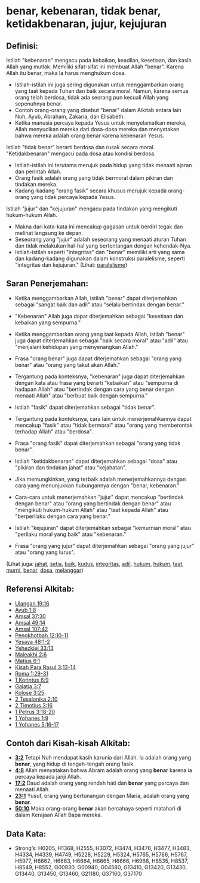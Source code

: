 # benar, kebenaran, tidak benar, ketidakbenaran, jujur, kejujuran

## Definisi:

Istilah "kebenaran" mengacu pada kebaikan, keadilan, kesetiaan, dan kasih Allah yang mutlak. Memiliki sifat-sifat ini membuat Allah "benar". Karena Allah itu benar, maka Ia harus menghukum dosa.

* Istilah-istilah ini juga sering digunakan untuk menggambarkan orang yang taat kepada Tuhan dan baik secara moral. Namun, karena semua orang telah berdosa, tidak ada seorang pun kecuali Allah yang sepenuhnya benar.
* Contoh orang-orang yang disebut "benar" dalam Alkitab antara lain Nuh, Ayub, Abraham, Zakaria, dan Elisabeth.
* Ketika manusia percaya kepada Yesus untuk menyelamatkan mereka, Allah menyucikan mereka dari dosa-dosa mereka dan menyatakan bahwa mereka adalah orang benar karena kebenaran Yesus.

Istilah "tidak benar" berarti berdosa dan rusak secara moral. "Ketidakbenaran" mengacu pada dosa atau kondisi berdosa.

* Istilah-istilah ini terutama merujuk pada hidup yang tidak menaati ajaran dan perintah Allah.
* Orang fasik adalah orang yang tidak bermoral dalam pikiran dan tindakan mereka.
* Kadang-kadang "orang fasik" secara khusus merujuk kepada orang-orang yang tidak percaya kepada Yesus.

Istilah "jujur" dan "kejujuran" mengacu pada tindakan yang mengikuti hukum-hukum Allah.

* Makna dari kata-kata ini mencakup gagasan untuk berdiri tegak dan melihat langsung ke depan.
* Seseorang yang "jujur" adalah seseorang yang menaati aturan Tuhan dan tidak melakukan hal-hal yang bertentangan dengan kehendak-Nya.
* Istilah-istilah seperti "integritas" dan "benar" memiliki arti yang sama dan kadang-kadang digunakan dalam konstruksi paralelisme, seperti "integritas dan kejujuran." (Lihat: [paralelisme](rc://en/ta/man/translate/figs-paralelisme))

## Saran Penerjemahan:

* Ketika menggambarkan Allah, istilah "benar" dapat diterjemahkan sebagai "sangat baik dan adil" atau "selalu bertindak dengan benar."
* "Kebenaran" Allah juga dapat diterjemahkan sebagai "kesetiaan dan kebaikan yang sempurna."
* Ketika menggambarkan orang yang taat kepada Allah, istilah "benar" juga dapat diterjemahkan sebagai "baik secara moral" atau "adil" atau "menjalani kehidupan yang menyenangkan Allah."
* Frasa "orang benar" juga dapat diterjemahkan sebagai "orang yang benar" atau "orang yang takut akan Allah."
* Tergantung pada konteksnya, "kebenaran" juga dapat diterjemahkan dengan kata atau frasa yang berarti "kebaikan" atau "sempurna di hadapan Allah" atau "bertindak dengan cara yang benar dengan menaati Allah" atau "berbuat baik dengan sempurna."

* Istilah "fasik" dapat diterjemahkan sebagai "tidak benar".
* Tergantung pada konteksnya, cara lain untuk menerjemahkannya dapat mencakup "fasik" atau "tidak bermoral" atau "orang yang memberontak terhadap Allah" atau "berdosa".
* Frasa "orang fasik" dapat diterjemahkan sebagai "orang yang tidak benar".
* Istilah "ketidakbenaran" dapat diterjemahkan sebagai "dosa" atau "pikiran dan tindakan jahat" atau "kejahatan".
* Jika memungkinkan, yang terbaik adalah menerjemahkannya dengan cara yang menunjukkan hubungannya dengan "benar, kebenaran."

* Cara-cara untuk menerjemahkan "jujur" dapat mencakup "bertindak dengan benar" atau "orang yang bertindak dengan benar" atau "mengikuti hukum-hukum Allah" atau "taat kepada Allah" atau "berperilaku dengan cara yang benar."
* Istilah "kejujuran" dapat diterjemahkan sebagai "kemurnian moral" atau "perilaku moral yang baik" atau "kebenaran."
* Frasa "orang yang jujur" dapat diterjemahkan sebagai "orang yang jujur" atau "orang yang lurus".

(Lihat juga: [jahat](../kt/evil.md), [setia](../kt/faithful.md), [baik](../kt/good.md), [kudus](../kt/holy.md), [integritas](../other/integrity.md), [adil](../kt/justice.md), [hukum](../other/law.md), [hukum](../kt/lawofmoses.md), [taat](../other/obey.md), [murni](../kt/purify.md), [benar](../kt/righteous.md), [dosa](../kt/sin.md), [melanggar](../other/lawful.md))

## Referensi Alkitab:

* [Ulangan 19:16](rc://en/tn/help/deu/19/16)
* [Ayub 1:8](rc://en/tn/help/job/01/08)
* [Amsal 37:30](rc://en/tn/help/psa/037/30)
* [Amsal 49:14](rc://en/tn/help/psa/049/14)
* [Amsal 107:42](rc://en/tn/help/psa/107/42)
* [Pengkhotbah 12:10-11](rc://en/tn/help/ecc/12/10)
* [Yesaya 48:1-2](rc://en/tn/help/isa/48/01)
* [Yehezkiel 33:13](rc://en/tn/help/ezk/33/13)
* [Maleakhi 2:6](rc://en/tn/help/mal/02/06)
* [Matius 6:1](rc://en/tn/help/mat/06/01)
* [Kisah Para Rasul 3:13-14](rc://en/tn/help/act/03/13)
* [Roma 1:29-31](rc://en/tn/help/rom/01/29)
* [1 Korintus 6:9](rc://en/tn/help/1co/06/09)
* [Galatia 3:7](rc://en/tn/help/gal/03/07)
* [Kolose 3:25](rc://en/tn/help/col/03/25)
* [2 Tesalonika 2:10](rc://en/tn/help/2th/02/10)
* [2 Timotius 3:16](rc://en/tn/help/2ti/03/16)
* [1 Petrus 3:18-20](rc://en/tn/help/1pe/03/18)
* [1 Yohanes 1:9](rc://en/tn/help/1jn/01/09)
* [1 Yohanes 5:16-17](rc://en/tn/help/1jn/05/16)

## Contoh dari Kisah-kisah Alkitab:

* __[3:2](rc://en/tn/help/obs/03/02)__ Tetapi Nuh mendapat kasih karunia dari Allah. Ia adalah orang yang __benar__, yang hidup di tengah-tengah orang fasik.
* __[4:8](rc://en/tn/help/obs/04/08)__ Allah menyatakan bahwa Abram adalah orang yang __benar__ karena ia percaya kepada janji Allah.
* __[17:2](rc://en/tn/help/obs/17/02)__ Daud adalah orang yang rendah hati dan __benar__ yang percaya dan menaati Allah.
* __[23:1](rc://en/tn/help/obs/23/01)__ Yusuf, orang yang bertunangan dengan Maria, adalah orang yang __benar__.
* __[50:10](rc://en/tn/help/obs/50/10)__ Maka orang-orang __benar__ akan bercahaya seperti matahari di dalam Kerajaan Allah Bapa mereka.

## Data Kata:

* Strong’s: H0205, H1368, H2555, H3072, H3474, H3476, H3477, H3483, H4334, H4339, H4749, H5228, H5229, H5324, H5765, H5766, H5767, H5977, H6662, H6663, H6664, H6665, H6666, H6968, H8535, H8537, H8549, H8552, G00930, G00940, G04580, G13410, G13420, G13430, G13440, G13450, G13460, G21180, G37160, G37170
